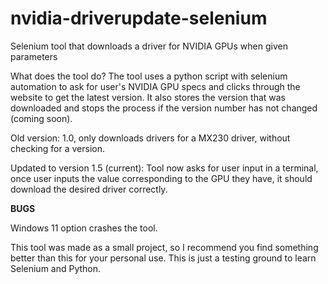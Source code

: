 # nvidia-driverupdate-selenium
Selenium tool that downloads a driver for NVIDIA GPUs when given parameters

What does the tool do?
The tool uses a python script with selenium automation to ask for user's NVIDIA GPU specs and clicks through the website to get the latest version. It also stores the version that was downloaded and stops the process if the version number has not changed (coming soon).

Old version: 1.0, only downloads drivers for a MX230 driver, without checking for a version.


Updated to version 1.5 (current): Tool now asks for user input in a terminal, once user inputs the value corresponding to the GPU they have, it should download the desired driver correctly.

**BUGS**

Windows 11 option crashes the tool. 


This tool was made as a small project, so I recommend you find something better than this for your personal use. This is just a testing ground to learn Selenium and Python.
